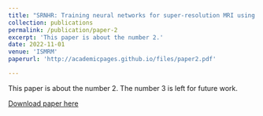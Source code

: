 ```yaml
---
title: "SRNHR: Training neural networks for super-resolution MRI using noisy high-resolution reference data"
collection: publications
permalink: /publication/paper-2
excerpt: 'This paper is about the number 2.'
date: 2022-11-01
venue: 'ISMRM'
paperurl: 'http://academicpages.github.io/files/paper2.pdf'

---
```

This paper is about the number 2. The number 3 is left for future work.

[Download paper here](http://academicpages.github.io/files/paper2.pdf)
